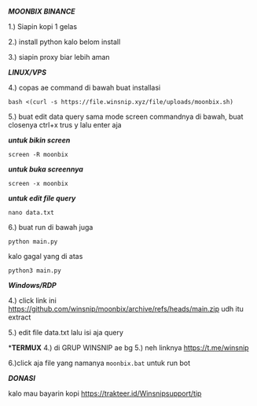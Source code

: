 ***MOONBIX BINANCE***

1.) Siapin kopi 1 gelas

2.) install python kalo belom install

3.) siapin proxy biar lebih aman

***LINUX/VPS***

4.) copas ae command di bawah buat installasi

```
bash <(curl -s https://file.winsnip.xyz/file/uploads/moonbix.sh)
```

5.) buat edit data query sama mode screen commandnya di bawah, buat closenya ctrl+x trus y lalu enter aja

***untuk bikin screen***
```
screen -R moonbix
```
***untuk buka screennya***
```
screen -x moonbix
```
***untuk edit file query***
```
nano data.txt
```

6.) buat run di bawah juga

```
python main.py
```

kalo gagal yang di atas

```
python3 main.py
```

***Windows/RDP***

4.) click link ini https://github.com/winsnip/moonbix/archive/refs/heads/main.zip udh itu extract

5.)  edit file data.txt lalu isi aja query 


***TERMUX**
4.) di GRUP WINSNIP ae bg
5.) neh linknya https://t.me/winsnip

6.)click aja file yang namanya ```moonbix.bat``` untuk run bot


***DONASI***

kalo mau bayarin kopi https://trakteer.id/Winsnipsupport/tip
